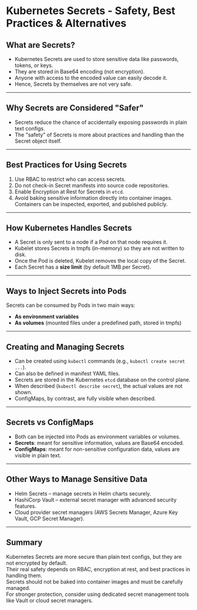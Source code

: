 # Kubernetes Secrets - Safety, Best Practices & Alternatives

## What are Secrets?
- Kubernetes Secrets are used to store sensitive data like passwords, tokens, or keys.  
- They are stored in Base64 encoding (not encryption).  
- Anyone with access to the encoded value can easily decode it.  
- Hence, Secrets by themselves are not very safe.  

---

## Why Secrets are Considered "Safer"
- Secrets reduce the chance of accidentally exposing passwords in plain text configs.  
- The "safety" of Secrets is more about practices and handling than the Secret object itself.  

---

## Best Practices for Using Secrets
1. Use RBAC to restrict who can access secrets.  
2. Do not check-in Secret manifests into source code repositories.  
3. Enable Encryption at Rest for Secrets in `etcd`.  
4. Avoid baking sensitive information directly into container images. Containers can be inspected, exported, and published publicly.  

---

## How Kubernetes Handles Secrets
- A Secret is only sent to a node if a Pod on that node requires it.  
- Kubelet stores Secrets in tmpfs (in-memory) so they are not written to disk.  
- Once the Pod is deleted, Kubelet removes the local copy of the Secret.  
- Each Secret has a **size limit** (by default 1MB per Secret).  

---

## Ways to Inject Secrets into Pods
Secrets can be consumed by Pods in two main ways:  
- **As environment variables**  
- **As volumes** (mounted files under a predefined path, stored in tmpfs)  

---

## Creating and Managing Secrets
- Can be created using `kubectl` commands (e.g., `kubectl create secret ...`).  
- Can also be defined in manifest YAML files.  
- Secrets are stored in the Kubernetes `etcd` database on the control plane.  
- When described (`kubectl describe secret`), the actual values are not shown.  
- ConfigMaps, by contrast, are fully visible when described.  

---

## Secrets vs ConfigMaps
- Both can be injected into Pods as environment variables or volumes.  
- **Secrets**: meant for sensitive information, values are Base64 encoded.  
- **ConfigMaps**: meant for non-sensitive configuration data, values are visible in plain text.  

---

## Other Ways to Manage Sensitive Data
- Helm Secrets – manage secrets in Helm charts securely.  
- HashiCorp Vault – external secret manager with advanced security features.  
- Cloud provider secret managers (AWS Secrets Manager, Azure Key Vault, GCP Secret Manager).  

---

## Summary
Kubernetes Secrets are more secure than plain text configs, but they are not encrypted by default.  
Their real safety depends on RBAC, encryption at rest, and best practices in handling them.  
Secrets should not be baked into container images and must be carefully managed.  
For stronger protection, consider using dedicated secret management tools like Vault or cloud secret managers.
